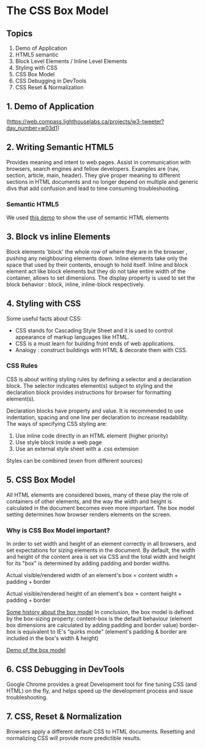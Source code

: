 # The CSS Box Model

## Topics 
1. Demo of Application 
2. HTML5 semantic
3. Block Level Elements / Inline Level Elements
4. Styling with CSS
5. CSS Box Model
6. CSS Debugging in DevTools
7. CSS Reset & Normalization

## 1. Demo of Application 
(https://web.compass.lighthouselabs.ca/projects/w3-tweeter?day_number=w03d1)


## 2. Writing Semantic HTML5
Provides meaning and intent to web pages. Assist in communication with browsers, search engines and fellow developers. Examples are (nav, section, article, main, header). They give proper meaning to different sections in HTML documents and no longer depend on multiple and generic divs that add confusion and lead to time consuming troubleshooting.

### Semantic HTML5
We used [this demo](https://github.com/ramsestrejo/W3D1-Mar18) to show the use of semantic HTML elements 

## 3. Block vs inline Elements
Block elements 'block' the whole row of where they are in the browser , pushing any neighbouring elements down.
Inline elements take only the space that used by their contents, enough to hold itself.
Inline and block element act like block elements but they do not take entire width of the container, allows to set dimensions.
The display property is used to set the block behavior : block, inline, inline-block respectively.

## 4. Styling with CSS
Some useful facts about CSS:

* CSS stands for Cascading Style Sheet and it is used to control appearance of markup languages like HTML.
* CSS is a must learn for building front ends of web applications.
* Analogy : construct buildings with HTML & decorate them with CSS.

### CSS Rules
CSS is about writing styling rules by defining a selector and a declaration block.
The selector indicates element(s) subject to styling and the declaration block provides instructions for browser for formatting element(s).

Declaration blocks have property and value. It is recommended to use indentation, spacing and one line per declaration to increase readability.
The ways of specifying CSS styling are:
1. Use inline code directly in an HTML element (higher priority)
2. Use style block inside a web page
3. Use an external style sheet with a .css extension

Styles can be combined (even from different sources)

## 5. CSS Box Model
All HTML elements are considered boxes, many of these play the role of containers of other elements, and the way the width and height is calculated in the document becomes even more important. The box model setting determines how browser renders elements on the screen.

### Why is CSS Box Model important?
In order to set width and height of an element correctly in all browsers, and set expectations for sizing elements in the document. By default, the width and height of the content area is set via CSS and the total width and height for its "box" is determined by adding padding and border widths.

Actual visible/rendered width of an element's box = content width + padding + border 

Actual visible/rendered height of an element's box = content height + padding + border 

[Some history about the box model](https://css-tricks.com/box-sizing)
In conclusion, the box model is defined by the box-sizing property:
content-box is the default behaviour (element box dimensions are calculated by adding padding and border value)
border-box is equivalent to IE's “quirks mode" (element's padding & border are included in the box's width & height)

[Demo of the box model](http://guyroutledge.github.io/box-model)

## 6. CSS Debugging in DevTools
Google Chrome provides a great Development tool for fine tuning CSS (and HTML) on the fly, and helps speed up the development process and issue troubleshooting.

## 7. CSS, Reset & Normalization
Browsers apply a different default CSS to HTML documents. Resetting and normalizing CSS will provide more predictible results.





  